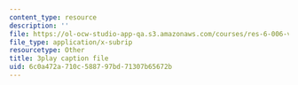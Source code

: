 ```yaml
---
content_type: resource
description: ''
file: https://ol-ocw-studio-app-qa.s3.amazonaws.com/courses/res-6-006-video-demonstrations-in-lasers-and-optics-spring-2008/6c0a472a710c588797bd71307b65672b_LixwAXsN8vg.vtt
file_type: application/x-subrip
resourcetype: Other
title: 3play caption file
uid: 6c0a472a-710c-5887-97bd-71307b65672b
---
```

